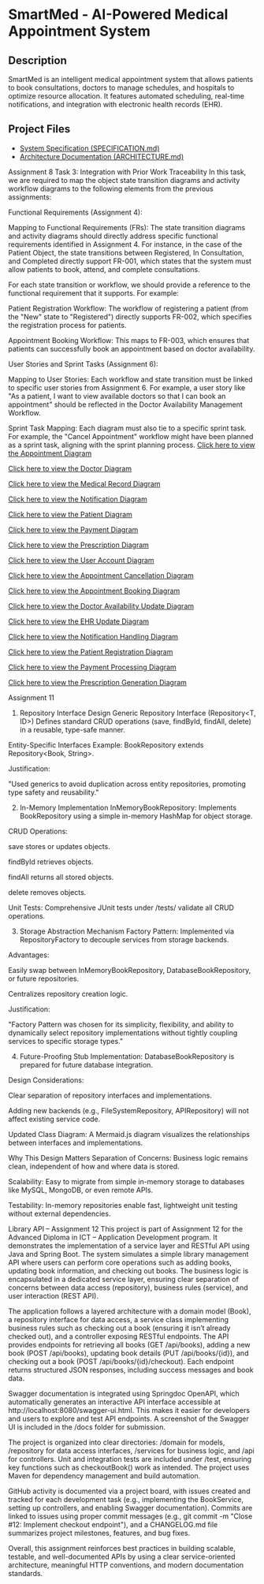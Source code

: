 # SmartMed - AI-Powered Medical Appointment System

## Description
SmartMed is an intelligent medical appointment system that allows patients to book consultations, doctors to manage schedules, and hospitals to optimize resource allocation. It features automated scheduling, real-time notifications, and integration with electronic health records (EHR).

## Project Files
- [System Specification (SPECIFICATION.md)](SPECIFICATION.md)
- [Architecture Documentation (ARCHITECTURE.md)](ARCHITECTURE.md)



Assignment 8
Task 3: Integration with Prior Work
Traceability
In this task, we are required to map the object state transition diagrams and activity workflow diagrams to the following elements from the previous assignments:

Functional Requirements (Assignment 4):

Mapping to Functional Requirements (FRs): The state transition diagrams and activity diagrams should directly address specific functional requirements identified in Assignment 4. For instance, in the case of the Patient Object, the state transitions between Registered, In Consultation, and Completed directly support FR-001, which states that the system must allow patients to book, attend, and complete consultations.

For each state transition or workflow, we should provide a reference to the functional requirement that it supports. For example:

Patient Registration Workflow: The workflow of registering a patient (from the "New" state to "Registered") directly supports FR-002, which specifies the registration process for patients.

Appointment Booking Workflow: This maps to FR-003, which ensures that patients can successfully book an appointment based on doctor availability.

User Stories and Sprint Tasks (Assignment 6):

Mapping to User Stories: Each workflow and state transition must be linked to specific user stories from Assignment 6. For example, a user story like "As a patient, I want to view available doctors so that I can book an appointment" should be reflected in the Doctor Availability Management Workflow.

Sprint Task Mapping: Each diagram must also tie to a specific sprint task. For example, the "Cancel Appointment" workflow might have been planned as a sprint task, aligning with the sprint planning process.
[Click here to view the Appointment Diagram](https://github.com/nenenokuthula/AI-Medical-System/blob/main/Appointment%20Diagram.png)

[Click here to view the Doctor Diagram](https://github.com/nenenokuthula/AI-Medical-System/blob/main/Doctor%20Diagram.png)

[Click here to view the Medical Record Diagram](https://github.com/nenenokuthula/AI-Medical-System/blob/main/Medical%20Record%20Diagram.png)

[Click here to view the Notification Diagram](https://github.com/nenenokuthula/AI-Medical-System/blob/main/Notification%20Diagram.png)

[Click here to view the Patient Diagram](https://github.com/nenenokuthula/AI-Medical-System/blob/main/Patient%20Diagram.png)

[Click here to view the Payment Diagram](https://github.com/nenenokuthula/AI-Medical-System/blob/main/Payment%20Diagram.png)

[Click here to view the Prescription Diagram](https://github.com/nenenokuthula/AI-Medical-System/blob/main/Pescription%20Diagram.png)

[Click here to view the User Account Diagram](https://github.com/nenenokuthula/AI-Medical-System/blob/main/User%20Account%20Diagram.png)

[Click here to view the Appointment Cancellation Diagram](https://github.com/nenenokuthula/AI-Medical-System/blob/main/Appiontment%20Cancellation%20Diagram.png)

[Click here to view the Appointment Booking Diagram](https://github.com/nenenokuthula/AI-Medical-System/blob/main/Appointment%20Booking%20Diagram.png)

[Click here to view the Doctor Availability Update Diagram](https://github.com/nenenokuthula/AI-Medical-System/blob/main/Doctor%20Availability%20Update%20Diagram.png)

[Click here to view the EHR Update Diagram](https://github.com/nenenokuthula/AI-Medical-System/blob/main/EHR%20Update.png)

[Click here to view the Notification Handling Diagram](https://github.com/nenenokuthula/AI-Medical-System/blob/main/Notification%20Handling%20Diagram.png)

[Click here to view the Patient Registration Diagram](https://github.com/nenenokuthula/AI-Medical-System/blob/main/Patient%20Registration%20Diagram.png)

[Click here to view the Payment Processing Diagram](https://github.com/nenenokuthula/AI-Medical-System/blob/main/Payment%20Processing%20Diagram.png)

[Click here to view the Prescription Generation Diagram](https://github.com/nenenokuthula/AI-Medical-System/blob/main/Prescription%20Generation%20Diagram.png)


Assignment 11
1. Repository Interface Design 
Generic Repository Interface (Repository<T, ID>)
Defines standard CRUD operations (save, findById, findAll, delete) in a reusable, type-safe manner.

Entity-Specific Interfaces
Example: BookRepository extends Repository<Book, String>.

Justification:

"Used generics to avoid duplication across entity repositories, promoting type safety and reusability."

2. In-Memory Implementation 
InMemoryBookRepository:
Implements BookRepository using a simple in-memory HashMap for object storage.

CRUD Operations:

save stores or updates objects.

findById retrieves objects.

findAll returns all stored objects.

delete removes objects.

Unit Tests:
Comprehensive JUnit tests under /tests/ validate all CRUD operations.

3. Storage Abstraction Mechanism 
Factory Pattern:
Implemented via RepositoryFactory to decouple services from storage backends.

Advantages:

Easily swap between InMemoryBookRepository, DatabaseBookRepository, or future repositories.

Centralizes repository creation logic.

Justification:

"Factory Pattern was chosen for its simplicity, flexibility, and ability to dynamically select repository implementations without tightly coupling services to specific storage types."

4. Future-Proofing 
Stub Implementation:
DatabaseBookRepository is prepared for future database integration.

Design Considerations:

Clear separation of repository interfaces and implementations.

Adding new backends (e.g., FileSystemRepository, APIRepository) will not affect existing service code.

Updated Class Diagram:
A Mermaid.js diagram visualizes the relationships between interfaces and implementations.

Why This Design Matters
Separation of Concerns:
Business logic remains clean, independent of how and where data is stored.

Scalability:
Easy to migrate from simple in-memory storage to databases like MySQL, MongoDB, or even remote APIs.

Testability:
In-memory repositories enable fast, lightweight unit testing without external dependencies.


Library API – Assignment 12
This project is part of Assignment 12 for the Advanced Diploma in ICT – Application Development program. It demonstrates the implementation of a service layer and RESTful API using Java and Spring Boot. The system simulates a simple library management API where users can perform core operations such as adding books, updating book information, and checking out books. The business logic is encapsulated in a dedicated service layer, ensuring clear separation of concerns between data access (repository), business rules (service), and user interaction (REST API).

The application follows a layered architecture with a domain model (Book), a repository interface for data access, a service class implementing business rules such as checking out a book (ensuring it isn’t already checked out), and a controller exposing RESTful endpoints. The API provides endpoints for retrieving all books (GET /api/books), adding a new book (POST /api/books), updating book details (PUT /api/books/{id}), and checking out a book (POST /api/books/{id}/checkout). Each endpoint returns structured JSON responses, including success messages and book data.

Swagger documentation is integrated using Springdoc OpenAPI, which automatically generates an interactive API interface accessible at http://localhost:8080/swagger-ui.html. This makes it easier for developers and users to explore and test API endpoints. A screenshot of the Swagger UI is included in the /docs folder for submission.

The project is organized into clear directories: /domain for models, /repository for data access interfaces, /services for business logic, and /api for controllers. Unit and integration tests are included under /test, ensuring key functions such as checkoutBook() work as intended. The project uses Maven for dependency management and build automation.

GitHub activity is documented via a project board, with issues created and tracked for each development task (e.g., implementing the BookService, setting up controllers, and enabling Swagger documentation). Commits are linked to issues using proper commit messages (e.g., git commit -m "Close #12: Implement checkout endpoint"), and a CHANGELOG.md file summarizes project milestones, features, and bug fixes.

Overall, this assignment reinforces best practices in building scalable, testable, and well-documented APIs by using a clear service-oriented architecture, meaningful HTTP conventions, and modern documentation standards.

